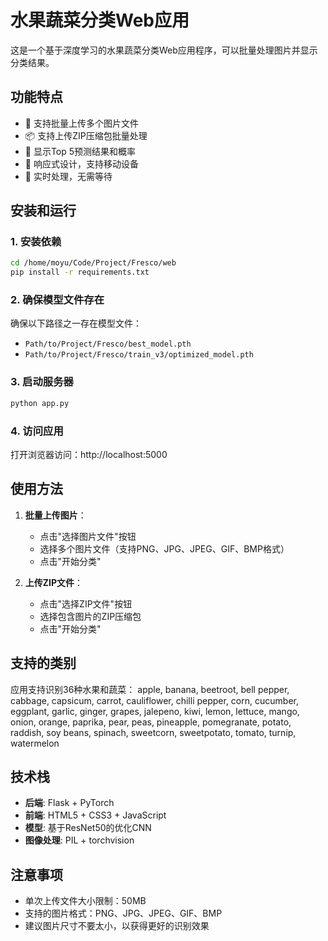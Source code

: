 # 水果蔬菜分类Web应用

这是一个基于深度学习的水果蔬菜分类Web应用程序，可以批量处理图片并显示分类结果。

## 功能特点

- 📁 支持批量上传多个图片文件
- 📦 支持上传ZIP压缩包批量处理
- 🎯 显示Top 5预测结果和概率
- 📱 响应式设计，支持移动设备
- 🚀 实时处理，无需等待

## 安装和运行

### 1. 安装依赖

```bash
cd /home/moyu/Code/Project/Fresco/web
pip install -r requirements.txt
```

### 2. 确保模型文件存在

确保以下路径之一存在模型文件：
- `Path/to/Project/Fresco/best_model.pth`
- `Path/to/Project/Fresco/train_v3/optimized_model.pth`

### 3. 启动服务器

```bash
python app.py
```

### 4. 访问应用

打开浏览器访问：http://localhost:5000

## 使用方法

1. **批量上传图片**：
   - 点击"选择图片文件"按钮
   - 选择多个图片文件（支持PNG、JPG、JPEG、GIF、BMP格式）
   - 点击"开始分类"

2. **上传ZIP文件**：
   - 点击"选择ZIP文件"按钮
   - 选择包含图片的ZIP压缩包
   - 点击"开始分类"

## 支持的类别

应用支持识别36种水果和蔬菜：
apple, banana, beetroot, bell pepper, cabbage, capsicum, carrot, cauliflower, chilli pepper, corn, cucumber, eggplant, garlic, ginger, grapes, jalepeno, kiwi, lemon, lettuce, mango, onion, orange, paprika, pear, peas, pineapple, pomegranate, potato, raddish, soy beans, spinach, sweetcorn, sweetpotato, tomato, turnip, watermelon

## 技术栈

- **后端**: Flask + PyTorch
- **前端**: HTML5 + CSS3 + JavaScript
- **模型**: 基于ResNet50的优化CNN
- **图像处理**: PIL + torchvision

## 注意事项

- 单次上传文件大小限制：50MB
- 支持的图片格式：PNG、JPG、JPEG、GIF、BMP
- 建议图片尺寸不要太小，以获得更好的识别效果
